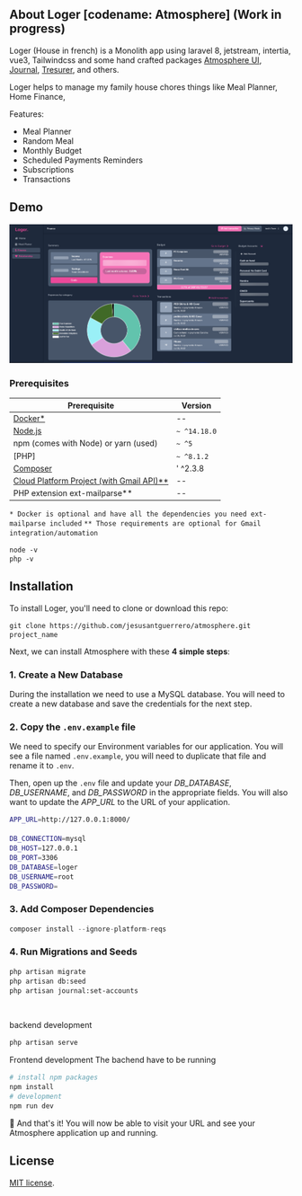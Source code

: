 ## About Loger [codename: Atmosphere] (Work in progress)

Loger (House in french) is a Monolith app using laravel 8, jetstream, intertia, vue3, Tailwindcss and some hand crafted packages [Atmosphere UI](https://github.com/insane-code/journal), [Journal](https://github.com/insane-code/journal), [Tresurer](https://github.com/jesusantguerrero/insane-treasurer), and others.

Loger helps to manage my family house chores things like Meal Planner, Home Finance,

Features:
- Meal Planner
- Random Meal 
- Monthly Budget
- Scheduled Payments Reminders
- Subscriptions
- Transactions
## Demo

![Finance Dashboard](/public/images/finance-dashboard.png)

### Prerequisites

| Prerequisite                                          | Version     |
| ------------------------------------------------------| ----------  |
| [Docker*]()                                           |    --       |
| [Node.js](http://nodejs.org)                          | `~ ^14.18.0`|
| npm (comes with Node) or yarn (used)                  | `~ ^5`      |
| [PHP]                                                 | `~ ^8.1.2`  |
| [Composer](https://getcomposer.org/)                  | ' ^2.3.8    |
| [Cloud Platform Project (with Gmail API)**](https://developers.google.com/gmail/api/quickstart/js)                                |    --                                                 |             |
| PHP extension ext-mailparse**                         |      --     |

`* Docker is optional and have all the dependencies you need ext-mailparse included`
`** Those requirements are optional for Gmail integration/automation`

```shell
node -v
php -v
```

## Installation

To install Loger, you'll need to clone or download this repo:

```
git clone https://github.com/jesusantguerrero/atmosphere.git project_name
```

Next, we can install Atmosphere with these **4 simple steps**:

### 1. Create a New Database

During the installation we need to use a MySQL database. You will need to create a new database and save the credentials for the next step.

### 2. Copy the `.env.example` file

We need to specify our Environment variables for our application. You will see a file named `.env.example`, you will need to duplicate that file and rename it to `.env`.

Then, open up the `.env` file and update your *DB_DATABASE*, *DB_USERNAME*, and *DB_PASSWORD* in the appropriate fields. You will also want to update the *APP_URL* to the URL of your application.

```bash
APP_URL=http://127.0.0.1:8000/

DB_CONNECTION=mysql
DB_HOST=127.0.0.1
DB_PORT=3306
DB_DATABASE=loger
DB_USERNAME=root
DB_PASSWORD=
```

### 3. Add Composer Dependencies
```php
composer install --ignore-platform-reqs
```
### 4. Run Migrations and Seeds

```bash
php artisan migrate
php artisan db:seed
php artisan journal:set-accounts
```
<br>

backend development
```bash
php artisan serve
```
Frontend development
The bachend have to be running

```bash
# install npm packages
npm install
# development
npm run dev
```

🎉 And that's it! You will now be able to visit your URL and see your Atmosphere application up and running.

## License
[MIT license](https://opensource.org/licenses/MIT).
